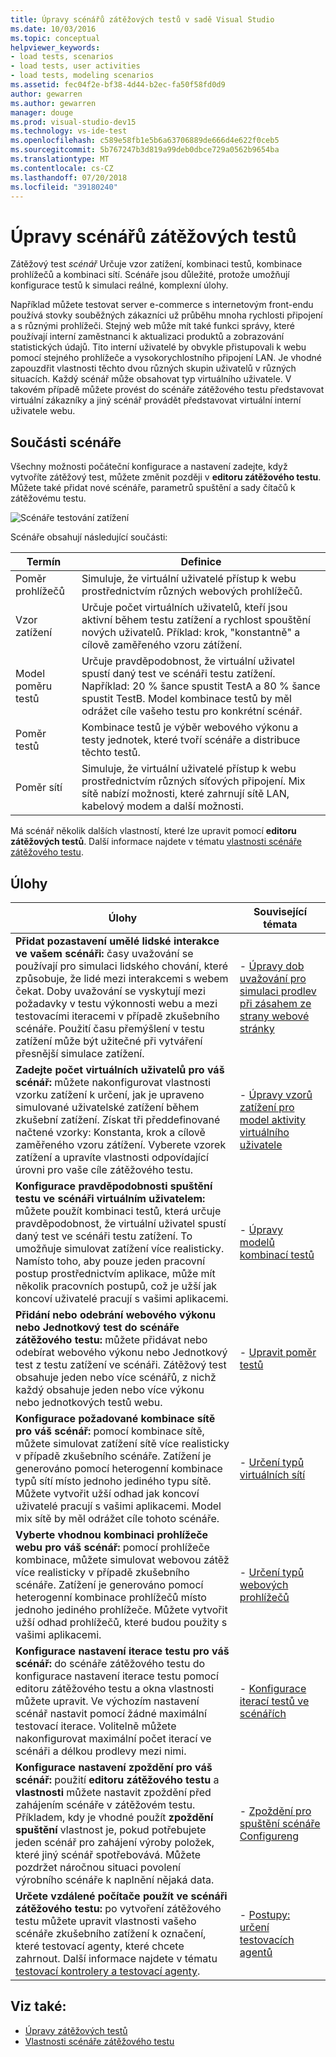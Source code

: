```yaml
---
title: Úpravy scénářů zátěžových testů v sadě Visual Studio
ms.date: 10/03/2016
ms.topic: conceptual
helpviewer_keywords:
- load tests, scenarios
- load tests, user activities
- load tests, modeling scenarios
ms.assetid: fec04f2e-bf38-4d44-b2ec-fa50f58fd0d9
author: gewarren
ms.author: gewarren
manager: douge
ms.prod: visual-studio-dev15
ms.technology: vs-ide-test
ms.openlocfilehash: c589e58fb1e5b6a63706889de666d4e622f0ceb5
ms.sourcegitcommit: 5b767247b3d819a99deb0dbce729a0562b9654ba
ms.translationtype: MT
ms.contentlocale: cs-CZ
ms.lasthandoff: 07/20/2018
ms.locfileid: "39180240"
---
```

# <a name="edit-load-test-scenarios"></a>Úpravy scénářů zátěžových testů

Zátěžový test *scénář* Určuje vzor zatížení, kombinaci testů, kombinace prohlížečů a kombinaci sítí. Scénáře jsou důležité, protože umožňují konfigurace testů k simulaci reálné, komplexní úlohy.

Například můžete testovat server e-commerce s internetovým front-endu používá stovky souběžných zákazníci už průběhu mnoha rychlosti připojení a s různými prohlížeči. Stejný web může mít také funkci správy, které používají interní zaměstnanci k aktualizaci produktů a zobrazování statistických údajů. Tito interní uživatelé by obvykle přistupovali k webu pomocí stejného prohlížeče a vysokorychlostního připojení LAN. Je vhodné zapouzdřit vlastnosti těchto dvou různých skupin uživatelů v různých situacích. Každý scénář může obsahovat typ virtuálního uživatele. V takovém případě můžete provést do scénáře zátěžového testu představovat virtuální zákazníky a jiný scénář provádět představovat virtuální interní uživatele webu.

## <a name="scenario-components"></a>Součásti scénáře

Všechny možnosti počáteční konfigurace a nastavení zadejte, když vytvoříte zátěžový test, můžete změnit později v **editoru zátěžového testu**. Můžete také přidat nové scénáře, parametrů spuštění a sady čítačů k zátěžovému testu.

![Scénáře testování zatížení](../test/media/loadtesteditinscenarios.png)

Scénáře obsahují následující součásti:

|Termín|Definice|
|-|-|
|Poměr prohlížečů|Simuluje, že virtuální uživatelé přístup k webu prostřednictvím různých webových prohlížečů.|
|Vzor zatížení|Určuje počet virtuálních uživatelů, kteří jsou aktivní během testu zatížení a rychlost spouštění nových uživatelů. Příklad: krok, "konstantně" a cílově zaměřeného vzoru zátížení.|
|Model poměru testů|Určuje pravděpodobnost, že virtuální uživatel spustí daný test ve scénáři testu zatížení. Například: 20 % šance spustit TestA a 80 % šance spustit TestB. Model kombinace testů by měl odrážet cíle vašeho testu pro konkrétní scénář.|
|Poměr testů|Kombinace testů je výběr webového výkonu a testy jednotek, které tvoří scénáře a distribuce těchto testů.|
|Poměr sítí|Simuluje, že virtuální uživatelé přístup k webu prostřednictvím různých síťových připojení. Mix sítě nabízí možnosti, které zahrnují sítě LAN, kabelový modem a další možnosti.|

Má scénář několik dalších vlastností, které lze upravit pomocí **editoru zátěžových testů**. Další informace najdete v tématu [vlastnosti scénáře zátěžového testu](../test/load-test-scenario-properties.md).

## <a name="tasks"></a>Úlohy

|Úlohy|Související témata|
|-----------|-----------------------|
|**Přidat pozastavení umělé lidské interakce ve vašem scénáři:** časy uvažování se používají pro simulaci lidského chování, které způsobuje, že lidé mezi interakcemi s webem čekat. Doby uvažování se vyskytují mezi požadavky v testu výkonnosti webu a mezi testovacími iteracemi v případě zkušebního scénáře. Použití času přemýšlení v testu zatížení může být užitečné při vytváření přesnější simulace zatížení.|-   [Úpravy dob uvažování pro simulaci prodlev při zásahem ze strany webové stránky](../test/edit-think-times-in-load-test-scenarios.md)|
|**Zadejte počet virtuálních uživatelů pro váš scénář:** můžete nakonfigurovat vlastnosti vzorku zatížení k určení, jak je upraveno simulované uživatelské zatížení během zkušební zatížení. Získat tři předdefinované načtené vzorky: Konstanta, krok a cílově zaměřeného vzoru zátížení. Vyberete vzorek zatížení a upravíte vlastnosti odpovídající úrovni pro vaše cíle zátěžového testu.|-   [Úpravy vzorů zatížení pro model aktivity virtuálního uživatele](../test/edit-load-patterns-to-model-virtual-user-activities.md)|
|**Konfigurace pravděpodobnosti spuštění testu ve scénáři virtuálním uživatelem:** můžete použít kombinaci testů, která určuje pravděpodobnost, že virtuální uživatel spustí daný test ve scénáři testu zatížení. To umožňuje simulovat zatížení více realisticky. Namísto toho, aby pouze jeden pracovní postup prostřednictvím aplikace, může mít několik pracovních postupů, což je užší jak koncoví uživatelé pracují s vašimi aplikacemi.|-   [Úpravy modelů kombinací testů](../test/edit-test-mix-models-to-specify-the-probability-of-a-virtual-user-running-a-test.md)|
|**Přidání nebo odebrání webového výkonu nebo Jednotkový test do scénáře zátěžového testu:** můžete přidávat nebo odebírat webového výkonu nebo Jednotkový test z testu zatížení ve scénáři. Zátěžový test obsahuje jeden nebo více scénářů, z nichž každý obsahuje jeden nebo více výkonu nebo jednotkových testů webu.|-   [Upravit poměr testů](../test/edit-the-test-mix-to-specify-which-web-browsers-types-in-a-load-test-scenario.md)|
|**Konfigurace požadované kombinace sítě pro váš scénář:** pomocí kombinace sítě, můžete simulovat zatížení sítě více realisticky v případě zkušebního scénáře. Zatížení je generováno pomocí heterogenní kombinace typů sítí místo jednoho jediného typu sítě. Můžete vytvořit užší odhad jak koncoví uživatelé pracují s vašimi aplikacemi. Model mix sítě by měl odrážet cíle tohoto scénáře.|-   [Určení typů virtuálních sítí](../test/specify-virtual-network-types-in-a-load-test-scenario.md)|
|**Vyberte vhodnou kombinaci prohlížeče webu pro váš scénář:** pomocí prohlížeče kombinace, můžete simulovat webovou zátěž více realisticky v případě zkušebního scénáře. Zatížení je generováno pomocí heterogenní kombinace prohlížečů místo jednoho jediného prohlížeče. Můžete vytvořit užší odhad prohlížečů, které budou použity s vašimi aplikacemi.|-   [Určení typů webových prohlížečů](../test/edit-the-test-mix-to-specify-which-web-browsers-types-in-a-load-test-scenario.md)|
|**Konfigurace nastavení iterace testu pro váš scénář:** do scénáře zátěžového testu do konfigurace nastavení iterace testu pomocí editoru zátěžového testu a okna vlastnosti můžete upravit. Ve výchozím nastavení scénář nastavit pomocí žádné maximální testovací iterace. Volitelně můžete nakonfigurovat maximální počet iterací ve scénáři a délkou prodlevy mezi nimi.|-   [Konfigurace iterací testů ve scénářích](../test/configure-test-iterations-in-a-load-test-scenario.md)|
|**Konfigurace nastavení zpoždění pro váš scénář:** použití **editoru zátěžového testu** a **vlastnosti** můžete nastavit zpoždění před zahájením scénáře v zátěžovém testu. Příkladem, kdy je vhodné použít **zpoždění spuštění** vlastnost je, pokud potřebujete jeden scénář pro zahájení výroby položek, které jiný scénář spotřebovává. Můžete pozdržet náročnou situaci povolení výrobního scénáře k naplnění nějaká data.|-   [Zpoždění pro spuštění scénáře Configureng](../test/configure-scenario-start-delays.md)|
|**Určete vzdálené počítače použít ve scénáři zátěžového testu:** po vytvoření zátěžového testu můžete upravit vlastnosti vašeho scénáře zkušebního zatížení k označení, které testovací agenty, které chcete zahrnout. Další informace najdete v tématu [testovací kontrolery a testovací agenty](configure-test-agents-and-controllers-for-load-tests.md).|-   [Postupy: určení testovacích agentů](../test/how-to-specify-test-agents-to-use-in-load-test-scenarios.md)|

## <a name="see-also"></a>Viz také:

- [Úpravy zátěžových testů](../test/edit-load-tests.md)
- [Vlastnosti scénáře zátěžového testu](../test/load-test-scenario-properties.md)